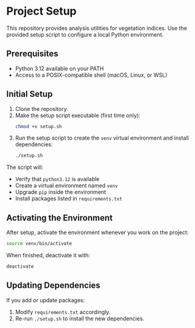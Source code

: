 # Project Setup

This repository provides analysis utilities for vegetation indices. Use the provided setup script to configure a local Python environment.

## Prerequisites
- Python 3.12 available on your PATH
- Access to a POSIX-compatible shell (macOS, Linux, or WSL)

## Initial Setup
1. Clone the repository.
2. Make the setup script executable (first time only):
   ```bash
   chmod +x setup.sh
   ```
3. Run the setup script to create the `venv` virtual environment and install dependencies:
   ```bash
   ./setup.sh
   ```

The script will:
- Verify that `python3.12` is available
- Create a virtual environment named `venv`
- Upgrade `pip` inside the environment
- Install packages listed in `requirements.txt`

## Activating the Environment
After setup, activate the environment whenever you work on the project:
```bash
source venv/bin/activate
```

When finished, deactivate it with:
```bash
deactivate
```

## Updating Dependencies
If you add or update packages:
1. Modify `requirements.txt` accordingly.
2. Re-run `./setup.sh` to install the new dependencies.

